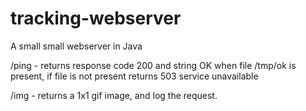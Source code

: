 # tracking-webserver
A small small webserver in Java

/ping - returns response code 200 and string OK when file /tmp/ok is present, if file is not present returns 503 service unavailable

/img - returns a 1x1 gif image, and log the request.
